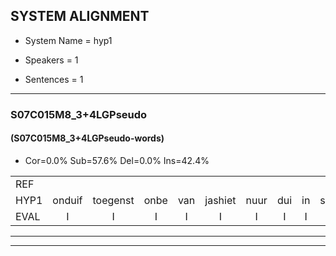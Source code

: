 
## SYSTEM ALIGNMENT

- System Name = hyp1

- Speakers = 1

- Sentences = 1

---

### S07C015M8_3+4LGPseudo

#### (S07C015M8_3+4LGPseudo-words)

- Cor=0.0%	Sub=57.6%	Del=0.0%	Ins=42.4%

|  |  |  |  |  |  |  |  |  |  |  |  |  |  |  |  |  |  |  |  |  |  |  |  |  |  |  |  |  |  |  |  |  |  |  |  |  |  |  |  |  |  |  |  |  |  |  |  |  |  |  |  |  |  |  |  |  |  |  |  |  |  |  |  |  |  |  |  |  |  |  |  |  |  |  |  |  |  |  |  |  |  |  |  |  |  |
|:--- |:---:|:---:|:---:|:---:|:---:|:---:|:---:|:---:|:---:|:---:|:---:|:---:|:---:|:---:|:---:|:---:|:---:|:---:|:---:|:---:|:---:|:---:|:---:|:---:|:---:|:---:|:---:|:---:|:---:|:---:|:---:|:---:|:---:|:---:|:---:|:---:|:---:|:---:|:---:|:---:|:---:|:---:|:---:|:---:|:---:|:---:|:---:|:---:|:---:|:---:|:---:|:---:|:---:|:---:|:---:|:---:|:---:|:---:|:---:|:---:|:---:|:---:|:---:|:---:|:---:|:---:|:---:|:---:|:---:|:---:|:---:|:---:|:---:|:---:|:---:|:---:|:---:|:---:|:---:|:---:|:---:|:---:|:---:|:---:|:---:|
| REF |  |  |  |  |  |  |  |  |  |  |  |  |  |  |  |  |  |  |  |  |  |  |  |  |  |  |  |  |  |  |  |  |  |  |  |  | ometuif | toejietsen | oonwijlen | jattesiet | nurudien | stoenydaas | deuveltek | juitonie | * | * | sidowaan | spekkeraai | * | wachteniek | verpierik | nappegreeuw | mantaroen | * | * | * | crobeklunker | kabbestepen | verwarig | ooiebiekje | fandelig | jalekrewen | * | * | * | kanaroe | * | * | meitsegrok | kantelogsten | ondermind | choporatie | zennebral | ijraspangen | * | * | * | girdofhaalder | tobbermoeit | poentalschouden | havedil | * | * | gerauwejaak | hapeneren |
| HYP1 | onduif | toegenst | onbe | van | jashiet | nuur | dui | in | schoen | das | te | fel | tak | jon | dohn | nee | geef | de | sin | de | an | pek | carlin | wachen | nik | ver | berik | nappergrejow | vantoon | scheeuw | de | dasten | gorblu | kenner | kapend | ten | pun | verwirig | ooi | beliq | ja | van | dazingja | ja | weren | son | maar | allerlei | ze | ik | van | xx | neet | ko | naa | to | toni | kigen | ne | grok | kan | orgen | ten | ondremmint | goti | senra | la | is | paja | a | padusen | g | dof | al | der | top | er | moeit | boentaschouden | afdeel | ververbarkinca | gro | jaak | hapen | er |
| EVAL | I | I | I | I | I | I | I | I | I | I | I | I | I | I | I | I | I | I | I | I | I | I | I | I | I | I | I | I | I | I | I | I | I | I | I | I | S | S | S | S | S | S | S | S | S | S | S | S | S | S | S | S | S | S | S | S | S | S | S | S | S | S | S | S | S | S | S | S | S | S | S | S | S | S | S | S | S | S | S | S | S | S | S | S | S |
---

---
